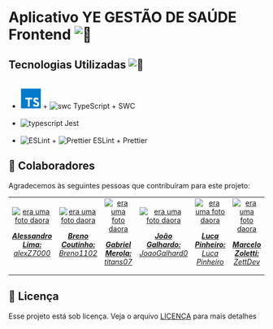 # Aplicativo YE GESTÃO DE SAÚDE Frontend <picture><source srcset="https://fonts.gstatic.com/s/e/notoemoji/latest/1f48e/512.webp" type="image/webp"><img src="https://fonts.gstatic.com/s/e/notoemoji/latest/1f48e/512.gif" alt="💎" width="32" height="32"></picture>

## Tecnologias Utilizadas <picture><source srcset="https://fonts.gstatic.com/s/e/notoemoji/latest/1f9be/512.webp" type="image/webp"><img src="https://fonts.gstatic.com/s/e/notoemoji/latest/1f9be/512.gif" alt="🦾" width="32" height="32"></picture>

<ul>
  <br>
  <li>
    <img src="https://raw.githubusercontent.com/devicons/devicon/master/icons/typescript/typescript-original.svg" alt="typescript" width="40" height="40"/> + <img src="https://swc.rs/logo.png" alt="swc" width="80" height="40"/> TypeScript + SWC
  </li>
  <br>
  <li>
    <img src="https://github.com/alexZ7000/Aplicativo-C.A-Frontend/assets/78627928/2ca39d52-6f5c-48d0-b1de-8081e9c7f892" alt="typescript" width="40" height="40"/> Jest
  </li>
  <br>
  <li>
    <img src="https://external-content.duckduckgo.com/iu/?u=https%3A%2F%2Fmiguelmachado.dev%2Fassets%2Fimg%2F1_3adbbrn3gotbz72xqfo96g.png&f=1&nofb=1&ipt=815bdc1a92129a989194fc10b59209968b7cb74bd6273ab809a219462fffe4e8&ipo=images" alt="ESLint" width="80" height="40"/> +  <img src="https://prettier.io/icon.png" alt="Prettier" width="40" height="40"/> ESLint + Prettier
  </li>
</ul>

## 🤝 Colaboradores

Agradecemos às seguintes pessoas que contribuíram para este projeto:

<table>
  <tr>
    <td align="center">
      <a href="#">
        <img src="https://avatars.githubusercontent.com/u/78627928?v=4" width="100px;" alt="era uma foto daora"/><br>
        <sub>
          <p><b><i>Alessandro Lima:</i></b> <a href="https://github.com/alexZ7000"><i>alexZ7000</i></a></p>
        </sub>
      </a>
    </td>
    <td align="center">
      <a href="#">
        <img src="https://avatars.githubusercontent.com/u/135128962?v=4" width="100px;" alt="era uma foto daora"/><br>
        <sub>
          <p><b><i>Breno Coutinho:</i></b> <a href="https://github.com/Breno1101"><i>Breno1102</i></a></p>
        </sub>
      </a>
    </td>
    <td align="center">
      <a href="#">
        <img src="https://avatars.githubusercontent.com/u/89361851?v=4" width="100px;" alt="era uma foto daora"/><br>
        <sub>
          <p><b><i>Gabriel Merola:</i></b> <a href="https://github.com/titans07"><i>titans07</i></a></p>
        </sub>
      </a>
    </td>
    <td align="center">
      <a href="#">
        <img src="https://avatars.githubusercontent.com/u/133998521?v=4" width="100px;" alt="era uma foto daora"/><br>
        <sub>
          <p><b><i>João Galhardo:</i></b> <a href="https://github.com/JoaoGalhard0"><i>JoaoGalhard0</i></a></p>
        </sub>
      </a>
    </td>
    <td align="center">
      <a href="#">
        <img src="https://avatars.githubusercontent.com/u/133619664?v=4" width="100px;" alt="era uma foto daora"/><br>
        <sub>
          <p><b><i>Luca Pinheiro:</i></b> <a href="https://github.com/LucaPinheiro"><i>Luca Pinheiro</i></a></p>
        </sub>
      </a>
    </td>
    <td align="center">
      <a href="#">
        <img src="https://avatars.githubusercontent.com/u/131803879?v=4" width="100px;" alt="era uma foto daora"/><br>
        <sub>
          <p><b><i>Marcelo Zoletti:</i></b> <a href="https://github.com/ZettDev"><i>ZettDev</i></a></p>
        </sub>
      </a>
    </td>
    <td align="center">
      <a href="#">
        <img src="https://avatars.githubusercontent.com/u/135085977?v=4" width="100px;" alt="era uma foto daora"/><br>
        <sub>
          <p><b><i>Yuri Drapack:</i></b> <a href="https://github.com/YuriDrapack"><i>Yuri Drapack</i></a></p>
        </sub>
      </a>
    </td>
  </tr>
</table>

## 📝 Licença

Esse projeto está sob licença. Veja o arquivo [LICENÇA](LICENSE.md) para mais
detalhes

